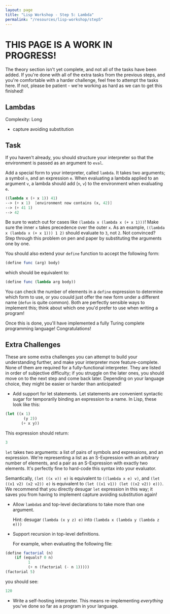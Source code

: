 ```yaml
---
layout: page
title: "Lisp Workshop - Step 5: Lambda"
permalink: "/resources/lisp-workshop/step5"
---
```

# THIS PAGE IS A WORK IN PROGRESS!
The theory section isn't yet complete, and not all of the tasks have been added. If you're done with all of the extra tasks from the previous steps, and you're comfortable with a harder challenge, feel free to attempt the tasks here. If not, please be patient - we're working as hard as we can to get this finished!

## Lambdas
Complexity: Long

- capture avoiding substitution

## Task
If you haven't already, you should structure your interpreter so that the environment is passed as an argument to `eval`.

Add a special form to your interpreter, called `lambda`. It takes two arguments; a symbol `n`, and an expression `e`. When evaluating a lambda applied to an argument `v`, a lambda should add (`n`, `v`) to the environment when evaluating `e`.
```scheme
((lambda x (+ x 1)) 41)
--> (+ x 1)  [environment now contains (x, 42)]
--> (+ 41 1)
--> 42
```
Be sure to watch out for cases like `(lambda x (lambda x (+ x 1)))`! Make sure the inner `x` takes precedence over the outer `x`. As an example, `((lambda x (lambda x (+ x 1))) 1 2)` should evaluate to `3`, not `2`. Not convinced? Step through this problem on pen and paper by substituting the arguments one by one.

You should also extend your `define` function to accept the following form:
```scheme
(define func (arg) body)
```
which should be equivalent to:
```scheme
(define func (lambda arg body))
```
You can check the number of elements in a `define` expression to determine which form to use, or you couuld just offer the new form under a different name (`defun` is quite common). Both are perfectly sensible ways to implement this; think about which one you'd prefer to use when writing a program!

Once this is done, you'll have implemented a fully Turing complete programming language! Congratulations!

## Extra Challenges
These are some extra challenges you can attempt to build your understanding further, and make your interpreter more feature-complete. None of them are required for a fully-functional interpreter. They are listed in order of subjective difficulty; if you struggle on the later ones, you should move on to the next step and come back later. Depending on your language choice, they might be easier or harder than anticipated!

- Add support for let statements. Let statements are convenient syntactic sugar for temporarily binding an expression to a name. In Lisp, these look like this:
```scheme
(let ((x 1)
        (y 2))
       (+ x y))
```
  This expression should return:
```scheme
3
```

  `let` takes two arguments: a list of pairs of symbols and expressions, and an expression. We're representing a list as an S-Expression with an arbitrary number of elements, and a pair as an S-Expression with exactly two elements. It's perfectly fine to hard-code this syntax into your evaluator.

  Semantically, `(let ((x v)) e)` is equivalent to `((lambda x e) v)`, and `(let ((x1 v2) (x2 v2)) e)` is equivalent to `(let ((x1 v1)) (let ((x2 v2)) e)))`. We recommend that you directly desugar `let` expression in this way; it saves you from having to implement capture avoiding substitution again!

- Allow `lambda`s and top-level declarations to take more than one argument.

  Hint: desugar `(lambda (x y z) e)` into `(lambda x (lambda y (lambda z e)))`

- Support recursion in top-level definitions.

  For example, when evaluating the following file:
```scheme
(define factorial (n)
    (if (equals? 0 n)
          1
          (+ n (factorial (- n 1)))))
(factorial 5)
```
  you should see:
```scheme
120
```

- Write a self-hosting interpreter. This means re-implementing *everything* you've done so far as a program in your language.